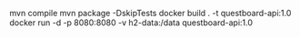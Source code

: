 mvn compile
mvn package -DskipTests
docker build . -t questboard-api:1.0
docker run -d -p 8080:8080 -v h2-data:/data questboard-api:1.0